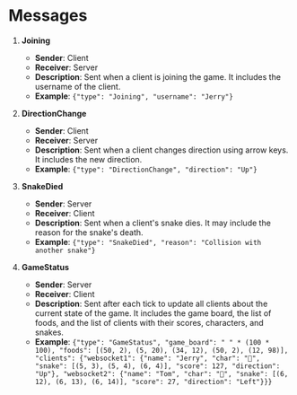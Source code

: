 # Messages

1. **Joining**
    - **Sender**: Client
    - **Receiver**: Server
    - **Description**: Sent when a client is joining the game. It includes the username of the client.
    - **Example**: `{"type": "Joining", "username": "Jerry"}`

2. **DirectionChange**
    - **Sender**: Client
    - **Receiver**: Server
    - **Description**: Sent when a client changes direction using arrow keys. It includes the new direction.
    - **Example**: `{"type": "DirectionChange", "direction": "Up"}`

3. **SnakeDied**
    - **Sender**: Server
    - **Receiver**: Client
    - **Description**: Sent when a client's snake dies. It may include the reason for the snake's death.
    - **Example**: `{"type": "SnakeDied", "reason": "Collision with another snake"}`

4. **GameStatus**
    - **Sender**: Server
    - **Receiver**: Client
    - **Description**: Sent after each tick to update all clients about the current state of the game. It includes the game board, the list of foods, and the list of clients with their scores, characters, and snakes.
    - **Example**: `{"type": "GameStatus", "game_board": " " * (100 * 100), "foods": [(50, 2), (5, 20), (34, 12), (50, 2), (12, 98)], "clients": {"websocket1": {"name": "Jerry", "char": "🔴", "snake": [(5, 3), (5, 4), (6, 4)], "score": 127, "direction": "Up"}, "websocket2": {"name": "Tom", "char": "🔵", "snake": [(6, 12), (6, 13), (6, 14)], "score": 27, "direction": "Left"}}}`